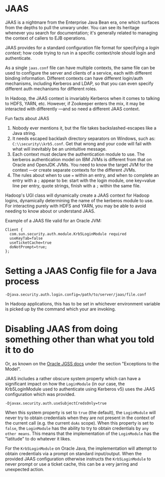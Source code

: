 <!---
  Licensed under the Apache License, Version 2.0 (the "License");
  you may not use this file except in compliance with the License.
  You may obtain a copy of the License at
  
   http://www.apache.org/licenses/LICENSE-2.0
  
  Unless required by applicable law or agreed to in writing, software
  distributed under the License is distributed on an "AS IS" BASIS,
  WITHOUT WARRANTIES OR CONDITIONS OF ANY KIND, either express or implied.
  See the License for the specific language governing permissions and
  limitations under the License. See accompanying LICENSE file.
-->


# JAAS

JAAS is a nightmare from the Enterprise Java Bean era, one which surfaces from the depths to pull the unwary under. You can see its heritage whenever you search for documentation; it's generally related to managing the context of callers to EJB operations.


JAAS provides for a standard configuration file format for specifying a *login context*; how code trying to run in a specific context/role should login and authenticate.

As a single `jaas.conf` file can have multiple contexts, the same file can be used to configure the server and clients of a service, each with different binding information. Different contexts can have different login/auth mechanisms, including Kerberos and LDAP, so that you can even specify different auth mechanisms for different roles.

In Hadoop, the JAAS context is invariably Kerberos when it comes to talking to HDFS, YARN, etc.
However, if Zookeeper enters the mix, it may be interacted with differently —and so need a different JAAS context.

Fun facts about JAAS

1. Nobody ever mentions it, but the file takes backslashed-escapes like a Java string.
1. It needs escaped backlash directory separators on Windows, such as: `C:\\security\\krb5.conf`.
   Get that wrong and your code will fail with what will inevitably be an unintuitive message.
1. Each context must declare the authentication module to use.
   The kerberos authentication model on IBM JVMs is different from that on Oracle and OpenJDK JVMs.
   You need to know the target JVM for the context —or create separate contexts for the different JVMs.
1. The rules about when to use `=` within an entry, and when to complete an entry with a `;` appear to be:
start with the login module, one key=value line per entry, quote strings, finish with a `;`
within the same file.

Hadoop's UGI class will dynamically create a JAAS context for Hadoop logins, dynamically determining the name of the kerberos module to use. For interacting purely with HDFS and YARN, you may be able to avoid needing to know about or understand JAAS.

Example of a JAAS file valid for an Oracle JVM:
 

```
Client {
  com.sun.security.auth.module.Krb5LoginModule required
  useKeyTab=false
  useTicketCache=true
  doNotPrompt=true;
};
```


# Setting a JAAS Config file for a Java process

```
-Djava.security.auth.login.config=/path/to/server/jaas/file.conf
```

In Hadoop applications, this has to be set in whichever environment variable is picked up
by the command which your are invoking.

# Disabling JAAS from doing something other than what you told it to do

Or, as known on the [Oracle JGSS docs](https://docs.oracle.com/javase/8/docs/technotes/guides/security/jgss/single-signon.html)
under the section "Exceptions to the Model".

JAAS includes a rather obscure system property which can have a significant impact on how the `LoginModule` (in our case, the Krb5LoginModule used to authenticate using Kerberos v5) uses the JAAS configuration which was provided.

```
-Djavax.security.auth.useSubjectCredsOnly=true
```

When this system property is set to `true` (the default), the `LoginModule` will never try to obtain credentials when they are not present in the context of the current call (e.g. the current `doAs` scope). When this property is set to `false`, the `LoginModule`
has the ability to try to obtain credentials by `any other means`. This means that the implementation of the `LoginModule` has the "latitude" to do whatever it likes.

For the `Krb5LoginModule` on Oracle Java, the implementation will attempt to obtain credentials via a prompt on standard input/output.
When the provided JAAS configuration otherwise instructs the `Krb5LoginModule` to never prompt or use a ticket cache, this can be a
very jarring and unexpected action.
